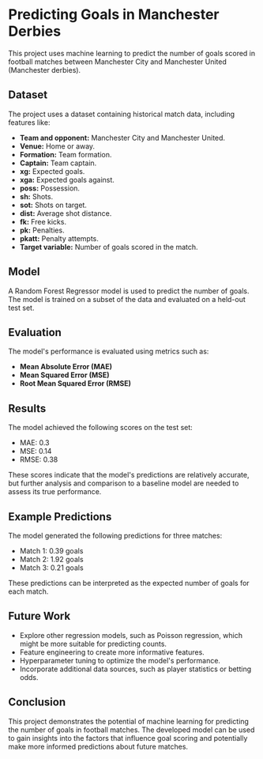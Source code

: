 # Predicting Goals in Manchester Derbies

This project uses machine learning to predict the number of goals scored in football matches between Manchester City and Manchester United (Manchester derbies).

## Dataset

The project uses a dataset containing historical match data, including features like:

* **Team and opponent:** Manchester City and Manchester United.
* **Venue:** Home or away.
* **Formation:** Team formation.
* **Captain:** Team captain.
* **xg:** Expected goals.
* **xga:** Expected goals against.
* **poss:** Possession.
* **sh:** Shots.
* **sot:** Shots on target.
* **dist:** Average shot distance.
* **fk:** Free kicks.
* **pk:** Penalties.
* **pkatt:** Penalty attempts.
* **Target variable:** Number of goals scored in the match.

## Model

A Random Forest Regressor model is used to predict the number of goals. The model is trained on a subset of the data and evaluated on a held-out test set.

## Evaluation

The model's performance is evaluated using metrics such as:

* **Mean Absolute Error (MAE)**
* **Mean Squared Error (MSE)**
* **Root Mean Squared Error (RMSE)**

## Results

The model achieved the following scores on the test set:

* MAE: 0.3
* MSE: 0.14
* RMSE: 0.38

These scores indicate that the model's predictions are relatively accurate, but further analysis and comparison to a baseline model are needed to assess its true performance.

## Example Predictions

The model generated the following predictions for three matches:

* Match 1: 0.39 goals
* Match 2: 1.92 goals
* Match 3: 0.21 goals

These predictions can be interpreted as the expected number of goals for each match.

## Future Work

* Explore other regression models, such as Poisson regression, which might be more suitable for predicting counts.
* Feature engineering to create more informative features.
* Hyperparameter tuning to optimize the model's performance.
* Incorporate additional data sources, such as player statistics or betting odds.

## Conclusion

This project demonstrates the potential of machine learning for predicting the number of goals in football matches. The developed model can be used to gain insights into the factors that influence goal scoring and potentially make more informed predictions about future matches.
